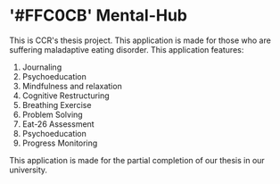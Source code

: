 # '#FFC0CB' **Mental-Hub**
This is CCR's thesis project.
This application is made for those who are suffering maladaptive eating disorder.
This application features:
  1. Journaling
  2. Psychoeducation
  3. Mindfulness and relaxation
  4. Cognitive Restructuring
  5. Breathing Exercise
  6. Problem Solving
  7. Eat-26 Assessment
  8. Psychoeducation
  9. Progress Monitoring
  
This application is made for the partial completion of our thesis in our university.

